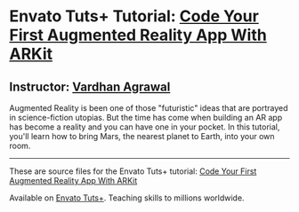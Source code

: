 # Envato Tuts+ Tutorial: [Code Your First Augmented Reality App With ARKit][published url]
## Instructor: [Vardhan Agrawal][instructor url]


Augmented Reality is been one of those "futuristic" ideas that are portrayed in science-fiction utopias. But the time has come when building an AR app has become a reality and you can have one in your pocket. In this tutorial, you'll learn how to bring Mars, the nearest planet to Earth, into your own room.

------

These are source files for the Envato Tuts+ tutorial: [Code Your First Augmented Reality App With ARKit][published url]

Available on [Envato Tuts+](https://tutsplus.com). Teaching skills to millions worldwide.

[published url]: http://code.tutsplus.com/tutorials/code-your-first-augmented-reality-app-with-arkit--cms-29705
[instructor url]: https://tutsplus.com/authors/vardhan-agrawal
